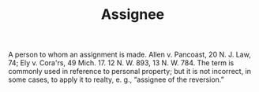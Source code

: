 ---
title: Assignee
permalink: "/definitions/assignee.html"
body: A person to whom an assignment is made. Allen v. Pancoast, 20 N. J. Law, 74;
  Ely v. Cora'rs, 49 Mich. 17. 12 N. W. 893, 13 N. W. 784. The term is commonly used
  in reference to personal property; but it is not incorrect, in some cases, to apply
  it to realty, e. g., “assignee of the reversion.”
published_at: '2018-07-07'
layout: post
---